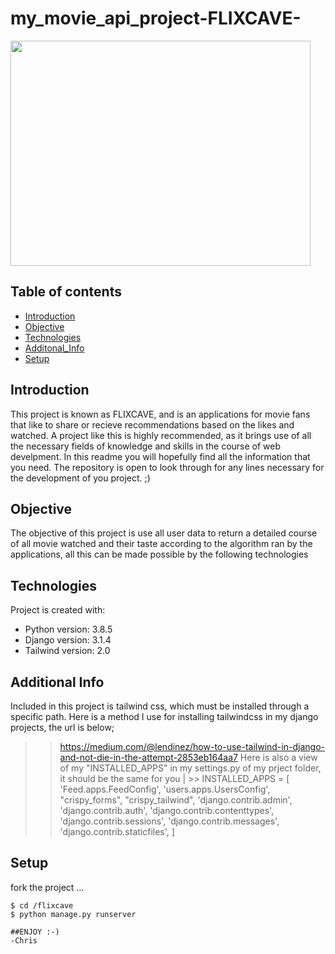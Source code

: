# my_movie_api_project-FLIXCAVE-

<img src="https://user-images.githubusercontent.com/53315778/126880784-eb041e0b-1570-4374-bfcb-bca3f4d21ba3.png" height=360 width=480/>

## Table of contents
* [Introduction](#Introduction)
* [Objective](Objective)
* [Technologies](#technologies)
* [Additonal_Info](Additional_Info)
* [Setup](#setup)

## Introduction
This project is known as FLIXCAVE, and is an applications for movie fans that like to share or recieve recommendations based on the likes and watched.
A project like this is highly recommended, as it brings use of all the necessary fields of knowledge and skills in the course of web develpment.
In this readme you will hopefully find all the information that you need.
The repository is open to look through for any lines necessary for the development of you project. ;)

## Objective
The objective of this project is use all user data to return a detailed course of all movie watched and their taste according to the algorithm ran by the applications,
all this can be made possible by the following technologies

## Technologies
Project is created with:
* Python version: 3.8.5
* Django version: 3.1.4
* Tailwind version: 2.0

## Additional Info
Included in this project is tailwind css, which must be installed through a specific path. Here is a method I use for installing tailwindcss in my django projects, the url is below;
>> https://medium.com/@lendinez/how-to-use-tailwind-in-django-and-not-die-in-the-attempt-2853eb164aa7
Here is also a view of my "INSTALLED_APPS" in my settings.py of my prject folder, it should be the same for you 
| >> INSTALLED_APPS = [
    'Feed.apps.FeedConfig',
    'users.apps.UsersConfig',
      "crispy_forms",
    "crispy_tailwind",
    'django.contrib.admin',
   'django.contrib.auth',
   'django.contrib.contenttypes',
   'django.contrib.sessions',
   'django.contrib.messages',
   'django.contrib.staticfiles',
 ]

## Setup
fork the project ...

```
$ cd /flixcave
$ python manage.py runserver

##ENJOY :-)
-Chris

```
